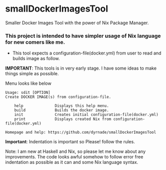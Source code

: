 # smallDockerImagesTool
Smaller Docker Images Tool with the power of Nix Package Manager.

### This project is intended to have simpler usage of Nix language for new comers like me. ###

- This tool expects a configuration-file(docker.yml) from user to read and builds image as follow.

**IMPORTANT**: This tools is in very early stage. I have some ideas to make things simple as possible.

Menu looks like below

```
Usage: sdit [OPTION]
Create DOCKER IMAGE(s) from configuration-file.

    help              Displays this help menu.
    build             Builds the docker image.
    init              Creates initial configuration-file(docker.yml)
    print             Displays created Nix from configuration-file(docker.yml)

Homepage and help: https://github.com/dyrnade/smallDockerImagesTool

```

**Important**: Indentation is important so Please! follow the rules.

Note: I am new at Haskell and Nix, so please let me know about any improvements.
      The code looks awful somehow to follow error free indentation as possible as it can and some Nix language syntax.
